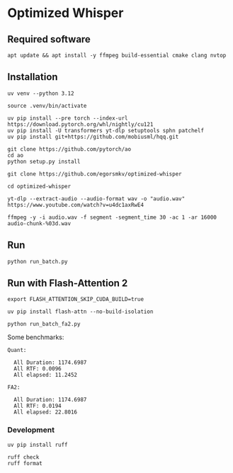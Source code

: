 # Optimized Whisper

## Required software

```
apt update && apt install -y ffmpeg build-essential cmake clang nvtop
```

## Installation

```
uv venv --python 3.12

source .venv/bin/activate

uv pip install --pre torch --index-url https://download.pytorch.org/whl/nightly/cu121
uv pip install -U transformers yt-dlp setuptools sphn patchelf
uv pip install git+https://github.com/mobiusml/hqq.git

git clone https://github.com/pytorch/ao
cd ao
python setup.py install
```

```
git clone https://github.com/egorsmkv/optimized-whisper

cd optimized-whisper

yt-dlp --extract-audio --audio-format wav -o "audio.wav" https://www.youtube.com/watch?v=u4dc1axRwE4

ffmpeg -y -i audio.wav -f segment -segment_time 30 -ac 1 -ar 16000 audio-chunk-%03d.wav
```

## Run

```
python run_batch.py
```

## Run with Flash-Attention 2

```
export FLASH_ATTENTION_SKIP_CUDA_BUILD=true

uv pip install flash-attn --no-build-isolation
```

```
python run_batch_fa2.py
```

Some benchmarks:

```
Quant:

  All Duration: 1174.6987
  All RTF: 0.0096
  All elapsed: 11.2452

FA2:

  All Duration: 1174.6987
  All RTF: 0.0194
  All elapsed: 22.8016
```

### Development

```
uv pip install ruff

ruff check
ruff format
```

